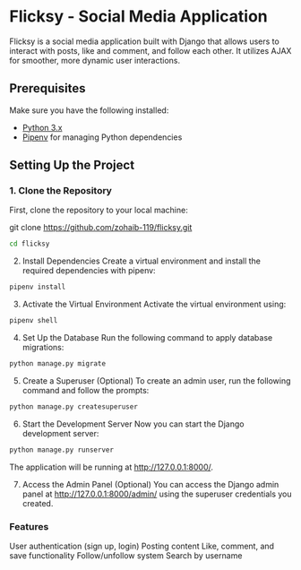 # Flicksy - Social Media Application

Flicksy is a social media application built with Django that allows users to interact with posts, like and comment, and follow each other. It utilizes AJAX for smoother, more dynamic user interactions.

## Prerequisites

Make sure you have the following installed:

- [Python 3.x](https://www.python.org/downloads/)
- [Pipenv](https://pipenv.pypa.io/en/latest/) for managing Python dependencies

## Setting Up the Project

### 1. Clone the Repository

First, clone the repository to your local machine:

git clone https://github.com/zohaib-119/flicksy.git
```bash
cd flicksy
```
2. Install Dependencies
Create a virtual environment and install the required dependencies with pipenv:
```bash
pipenv install
```
3. Activate the Virtual Environment
Activate the virtual environment using:
```bash
pipenv shell
```
4. Set Up the Database
Run the following command to apply database migrations:
```bash
python manage.py migrate
```
5. Create a Superuser (Optional)
To create an admin user, run the following command and follow the prompts:
```bash
python manage.py createsuperuser
```
6. Start the Development Server
Now you can start the Django development server:
```bash
python manage.py runserver
```
The application will be running at http://127.0.0.1:8000/.

7. Access the Admin Panel (Optional)
You can access the Django admin panel at http://127.0.0.1:8000/admin/ using the superuser credentials you created.

### Features
User authentication (sign up, login)
Posting content
Like, comment, and save functionality
Follow/unfollow system
Search by username
